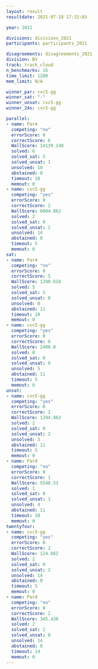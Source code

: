 ```yaml
---
layout: result
resultdate: 2021-07-18 17:32:03

year: 2021

divisions: divisions_2021
participants: participants_2021

disagreements: disagreements_2021
division: BV
track: track_cloud
n_benchmarks: 16
time_limit: 1200
mem_limit: N/A

winner_par: cvc5-gg
winner_sat: "-"
winner_unsat: cvc5-gg
winner_24s: cvc5-gg

parallel:
- name: Par4
  competing: "no"
  errorScore: 0
  correctScore: 6
  WallScore: 14139.148
  solved: 6
  solved_sat: 5
  solved_unsat: 1
  unsolved: 10
  abstained: 0
  timeout: 10
  memout: 0
- name: cvc5-gg
  competing: "yes"
  errorScore: 0
  correctScore: 2
  WallScore: 6004.862
  solved: 2
  solved_sat: 0
  solved_unsat: 2
  unsolved: 14
  abstained: 0
  timeout: 5
  memout: 0
sat:
- name: Par4
  competing: "no"
  errorScore: 0
  correctScore: 5
  WallScore: 1390.618
  solved: 5
  solved_sat: 5
  solved_unsat: 0
  unsolved: 0
  abstained: 11
  timeout: 10
  memout: 0
- name: cvc5-gg
  competing: "yes"
  errorScore: 0
  correctScore: 0
  WallScore: 2400.0
  solved: 0
  solved_sat: 0
  solved_unsat: 0
  unsolved: 5
  abstained: 11
  timeout: 5
  memout: 0
unsat:
- name: cvc5-gg
  competing: "yes"
  errorScore: 0
  correctScore: 2
  WallScore: 1204.862
  solved: 2
  solved_sat: 0
  solved_unsat: 2
  unsolved: 3
  abstained: 11
  timeout: 5
  memout: 0
- name: Par4
  competing: "no"
  errorScore: 0
  correctScore: 1
  WallScore: 5548.53
  solved: 1
  solved_sat: 0
  solved_unsat: 1
  unsolved: 4
  abstained: 11
  timeout: 10
  memout: 0
twentyfour:
- name: cvc5-gg
  competing: "yes"
  errorScore: 0
  correctScore: 2
  WallScore: 124.862
  solved: 2
  solved_sat: 0
  solved_unsat: 2
  unsolved: 14
  abstained: 0
  timeout: 5
  memout: 0
- name: Par4
  competing: "no"
  errorScore: 0
  correctScore: 2
  WallScore: 345.438
  solved: 2
  solved_sat: 2
  solved_unsat: 0
  unsolved: 14
  abstained: 0
  timeout: 14
  memout: 0
---
```

